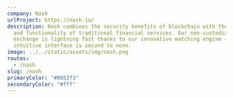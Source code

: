 ```yaml
---
company: Nash
urlProject: https://nash.io/
description: Nash combines the security benefits of blockchain with the speed
  and functionality of traditional financial services. Our non-custodial
  exchange is lightning fast thanks to our innovative matching engine – and our
  intuitive interface is second to none.
image: ../../static/assets/img/nash.png
routes:
  - /nash
slug: /nash
primaryColor: "#0052f3"
secondaryColor: "#fff"
---
```

